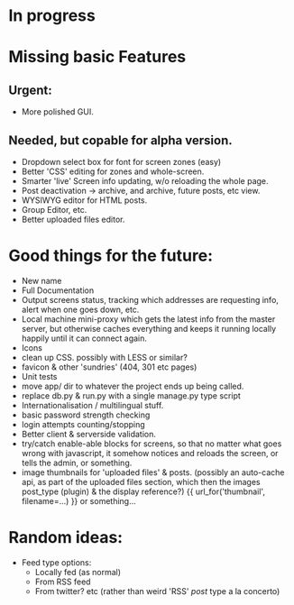 # In progress

# Missing basic Features

## Urgent:

- More polished GUI.

## Needed, but copable for alpha version.

- Dropdown select box for font for screen zones (easy)
- Better 'CSS' editing for zones and whole-screen.
- Smarter 'live' Screen info updating, w/o reloading the whole page.
- Post deactivation -> archive, and archive, future posts, etc view.
- WYSIWYG editor for HTML posts.
- Group Editor, etc.
- Better uploaded files editor.

# Good things for the future:

- New name
- Full Documentation
- Output screens status, tracking which addresses are requesting info, alert when one goes down, etc.
- Local machine mini-proxy which gets the latest info from the master server, but otherwise caches everything
  and keeps it running locally happily until it can connect again.
- Icons
- clean up CSS. possibly with LESS or similar?
- favicon & other 'sundries' (404, 301 etc pages)
- Unit tests
- move app/ dir to whatever the project ends up being called.
- replace db.py & run.py with a single manage.py type script
- Internationalisation / multilingual stuff.
- basic password strength checking
- login attempts counting/stopping
- Better client & serverside validation.
- try/catch enable-able blocks for screens, so that no matter what goes wrong
  with javascript, it somehow notices and reloads the screen, or tells the
  admin, or something.
- image thumbnails for 'uploaded files' & posts.
  (possibly an auto-cache api, as part of the uploaded files section, which
  then the images post_type (plugin) & the display reference?)
  {{ url_for('thumbnail', filename=...) }} or something...

# Random ideas:

- Feed type options:
  - Locally fed (as normal)
  - From RSS feed
  - From twitter?
  etc
  (rather than weird 'RSS' _post_ type a la concerto)
